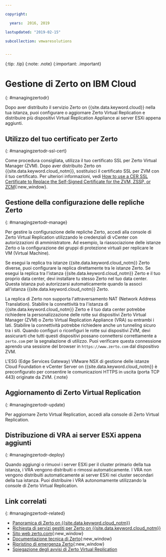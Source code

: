 ```yaml
---

copyright:

  years:  2016, 2019

lastupdated: "2019-02-15"

subcollection: vmwaresolutions


---
```


{:tip: .tip}
{:note: .note}
{:important: .important}

# Gestione di Zerto on IBM Cloud
{: #managingzertodr}

Dopo aver distribuito il servizio Zerto on {{site.data.keyword.cloud}} nella tua istanza, puoi configurare o aggiornare Zerto Virtual Replication e distribuire più dispositivi Virtual Replication Appliance ai server ESXi appena aggiunti.

## Utilizzo del tuo certificato per Zerto
{: #managingzertodr-ssl-cert}

Come procedura consigliata, utilizza il tuo certificato SSL per Zerto Virtual Manager (ZVM). Dopo aver distribuito Zerto on {{site.data.keyword.cloud_notm}}, sostituisci il certificato SSL per ZVM con il tuo certificato. Per ulteriori informazioni, vedi [How to use a CER SSL Certificate to Replace the Self-Signed Certificate for the ZVM, ZSSP, or ZCM](https://www.zerto.com/myzerto/knowledge-base/how-to-use-a-cer-ssl-certificate-to-replace-the-self-signed-certificate-for-the-zvm-zssp-or-zcm/){:new_window}.

## Gestione della configurazione delle repliche Zerto
{: #managingzertodr-manage}

Per gestire la configurazione delle repliche Zerto, accedi alla console di Zerto Virtual Replication utilizzando le credenziali di vCenter con autorizzazioni di amministratore. Ad esempio, la riassociazione delle istanze Zerto o la configurazione dei gruppi di protezione virtuali per replicare le VM (Virtual Machine).

Se esegui la replica tra istanze {{site.data.keyword.cloud_notm}} Zerto diverse, puoi configurare la replica direttamente tra le istanze Zerto. Se esegui la replica tra l'istanza {{site.data.keyword.cloud_notm}} Zerto e il tuo proprio data center, devi installare tu stesso Zerto nel tuo data center. Questa istanza può autorizzarsi automaticamente quando la associ all'istanza {{site.data.keyword.cloud_notm}} Zerto.

La replica di Zerto non supporta l'attraversamento NAT (Network Address Translation). Stabilire la connettività tra l'istanza di {{site.data.keyword.cloud_notm}} Zerto e il tuo data center potrebbe richiedere la personalizzazione delle rotte sui dispositivi Zerto Virtual Manager (ZVM) o Zerto Virtual Replication Appliance (VRA) su entrambi i lati. Stabilire la connettività potrebbe richiedere anche un tunneling sicuro tra i siti. Quando configuri o riconfiguri le rotte sui dispositivi ZVM, devi assicurarti che tutti questi dispositivi possano connettersi correttamente a `zerto.com` per la segnalazione di utilizzo. Puoi verificare questa connessione aprendo una sessione del browser in `https://www.zerto.com` dal dispositivo ZVM.

L'ESG (Edge Services Gateway) VMware NSX di gestione delle istanze Cloud Foundation e vCenter Server on {{site.data.keyword.cloud_notm}} è preconfigurato per consentire le comunicazioni HTTPS in uscita (porta TCP 443) originate da ZVM.
{:note}

## Aggiornamento di Zerto Virtual Replication
{: #managingzertodr-update}

Per aggiornare Zerto Virtual Replication, accedi alla console di Zerto Virtual Replication.

## Distribuzione di VRA ai server ESXi appena aggiunti
{: #managingzertodr-deploy}

Quando aggiungi o rimuovi i server ESXi per il cluster primario della tua istanza, i VRA vengono distribuiti o rimossi automaticamente. I VRA non vengono distribuiti automaticamente ai server ESXi nei cluster secondari della tua istanza. Puoi distribuire i VRA autonomamente utilizzando la console di Zerto Virtual Replication.

## Link correlati
{: #managingzertodr-related}

* [Panoramica di Zerto on {{site.data.keyword.cloud_notm}}](/docs/services/vmwaresolutions/services?topic=vmware-solutions-addingzertodr)
* [Richiesta di servizi gestiti per Zerto on {{site.data.keyword.cloud_notm}}](/docs/services/vmwaresolutions/services?topic=vmware-solutions-managing_zerto_services)
* [Sito web zerto.com](https://www.zerto.com){:new_window}
* [Documentazione tecnica di Zerto](https://www.zerto.com/myzerto/technical-documentation/){:new_window}
* [Ripristino di emergenza Zerto](https://www.ibm.com/cloud/garage/architectures/virtualizationArchitecture/zerto){:new_window}
* [Spiegazione degli avvisi di Zerto Virtual Replication](https://www.zerto.com/myzerto/knowledge-base/explanation-of-zvr-alerts/)
